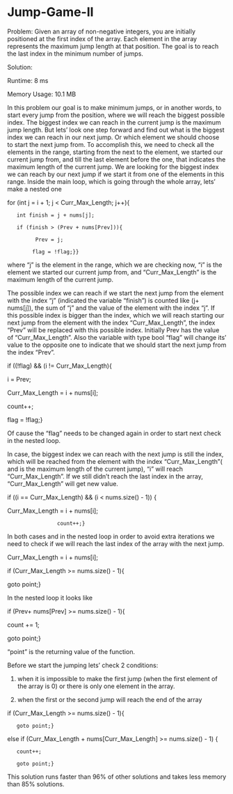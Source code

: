 # Jump-Game-II
Problem: Given an array of non-negative integers, you are initially positioned at the first index of the array. Each element in the array represents the maximum jump length at that position. The goal is to reach the last index in the minimum number of jumps. 

Solution: 

Runtime: 8 ms 

Memory Usage: 10.1 MB 

In this problem our goal is to make minimum jumps, or in another words, to start every jump from the position, where we will reach the biggest possible index. The biggest index we can reach in the current jump is the maximum jump length. But lets’ look one step forward and find out what is the biggest index we can reach in our next jump. Or which element we should choose to start the next jump from. To accomplish this, we need to check all the elements in the range, starting from the next to the element, we started our current jump from, and till the last element before the one, that indicates the maximum length of the current jump. We are looking for the biggest index we can reach by our next jump if we start it from one of the elements in this range. Inside the main loop, which is going through the whole array, lets’ make a nested one 

 

for (int j = i + 1; j < Curr_Max_Length; j++){ 

       int finish = j + nums[j]; 

       if (finish > (Prev + nums[Prev])){ 

             Prev = j; 

            flag = !flag;}} 

where “j” is the element in the range, which we are checking now, “i” is the element we started our current jump from, and “Curr_Max_Length” is the maximum length of the current jump.  

The possible index we can reach if we start the next jump from the element with the index “j” (indicated the variable “finish”) is counted like (j+ nums[j]), the sum of “j” and the value of the element with the index “j”. If this possible index is bigger than the index, which we will reach starting our next jump from the element with the index “Curr_Max_Length”, the index “Prev” will be replaced with this possible index. Initially Prev has the value of “Curr_Max_Length”. Also the variable with type bool “flag” will change its’ value to the opposite one to indicate that we should start the next jump from the index “Prev”. 

if ((!flag) && (i != Curr_Max_Length){ 

  i = Prev; 

  Curr_Max_Length = i + nums[i]; 

   count++; 

   flag = !flag;} 

Of cause the “flag” needs to be changed again in order to start next check in the nested loop. 

In case, the biggest index we can reach with the next jump is still the index, which will be reached from the element with the index “Curr_Max_Length”( and is the maximum length of the current jump), “i” will reach “Curr_Max_Length”. If we still didn’t reach the last index in the array, “Curr_Max_Length” will get new value. 

if ((i == Curr_Max_Length) && (i < nums.size() - 1)) { 

 Curr_Max_Length = i + nums[i]; 

                    count++;} 

In both cases and in the nested loop in order to avoid extra iterations we need to check if we will reach the last index of the array with the next jump. 

Curr_Max_Length = i + nums[i]; 

if (Curr_Max_Length >= nums.size() - 1){ 

  goto point;} 

 

In the nested loop it looks like 

if (Prev+ nums[Prev] >= nums.size() - 1){ 

 count += 1; 

  goto point;} 

“point” is the returning value of the function. 

Before we start the jumping lets’ check 2 conditions: 

1) when it is impossible to make the first jump (when the first element of the array is 0) or there is only one element in the array. 

2) when the first or the second jump will reach the end of the array 

if (Curr_Max_Length >= nums.size() - 1){ 

       goto point;} 

else if (Curr_Max_Length + nums[Curr_Max_Length] >= nums.size() - 1) { 

       count++; 

       goto point;} 

This solution runs faster than 96% of other solutions and takes less memory than 85% solutions. 

 

 

 

